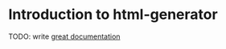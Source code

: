 # Introduction to html-generator

TODO: write [great documentation](http://jacobian.org/writing/what-to-write/)

